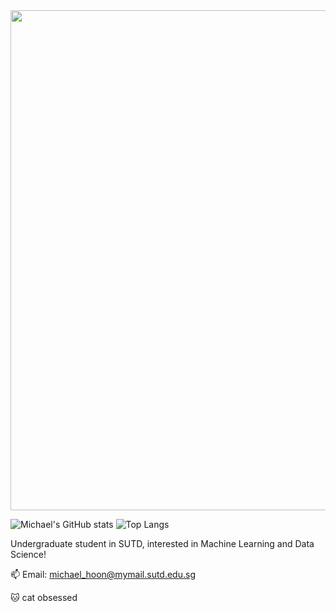 <div id="header" align="center">
  <img src="https://i.pinimg.com/originals/23/bd/01/23bd0157d8aaa3885bdd4273e8a91178.gif" width="800"/>
</div>

![Michael's GitHub stats](https://github-readme-stats.vercel.app/api?username=michael-hoon&show_icons=true&theme=nord&include_all_commits=true) ![Top Langs](https://github-readme-stats.vercel.app/api/top-langs/?username=michael-hoon&layout=compact&exclude_repo=Air_Cargo_Forecasting_for_ASEAN)


Undergraduate student in SUTD, interested in Machine Learning and Data Science!

📫 Email: michael_hoon@mymail.sutd.edu.sg

🐱 cat obsessed
